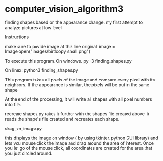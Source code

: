 # computer_vision_algorithm3
finding shapes based on the appearance change. my first attempt to analyze pictures at low level

Instructions

make sure to povide image at this line
original_image = Image.open("images\\birdcopy small.png")

To execute this program.
On windows.
py -3 finding_shapes.py

On linux:
python3 finding_shapes.py

This program takes all pixels of the image and compare every pixel with its neighbors. If the appearance is similar, 
the pixels will be put in the same shape.

At the end of the processing, it will write all shapes with all pixel numbers into file.

recreate shapes.py takes it further with the shapes file created above. It reads the shape's file created and recreates each shape. 


drag_on_image.py

this displays the image on window ( by using tkinter, python GUI library) and lets you mouse click the image and drag around the
area of interest. Once you let go of the mouse click, all coordinates are created for the area that you just circled around.




